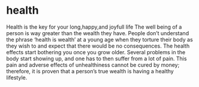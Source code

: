# health
Health is the key for your long,happy,and joyfull life
The well being of a person is way greater than the wealth they have. People don’t understand the phrase ‘health is wealth’ at a young age when they torture their body as they wish to and expect that there would be no consequences. The health effects start bothering you once you grow older. Several problems in the body start showing up, and one has to then suffer from a lot of pain. This pain and adverse effects of unhealthiness cannot be cured by money; therefore, it is proven that a person’s true wealth is having a healthy lifestyle. 
